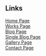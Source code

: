 ## Links

<a href="https://pet-react-desire.vercel.app/">Home Page</a> \
<a href="https://pet-react-desire.vercel.app/about">Works Page</a> \
<a href="https://pet-react-desire.vercel.app/blog">Blog Page</a> \
<a href="https://pet-react-desire.vercel.app/blog/dc95be89-9c30-42d8-bf7f-c9db22c09d5f">Single Blog Page</a> \
<a href="https://pet-react-desire.vercel.app/gallery">Gallery Page</a> \
<a href="https://pet-react-desire.vercel.app/contact">Contact Page</a>
